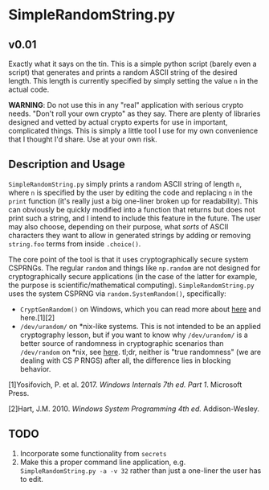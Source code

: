# SimpleRandomString.py

## v0.01

Exactly what it says on the tin. This is a simple python script (barely even a script) that generates and prints a random ASCII string of the desired length. This length is currently specified by simply setting the value `n` in the actual code.

__WARNING__: Do not use this in any "real" application with serious crypto needs. "Don't roll your own crypto" as they say. There are plenty of libraries designed and vetted by actual crypto experts for use in important, complicated things. This is simply a little tool I use for my own convenience that I thought I'd share. Use at your own risk.

## Description and Usage

`SimpleRandomString.py` simply prints a random ASCII string of length `n`, where `n` is specified by the user by editing the code and replacing `n` in the `print` function (it's really just a big one-liner broken up for readability). This can obviously be quickly modified into a function that returns but does not print such a string, and I intend to include this feature in the future. The user may also choose, depending on their purpose, what *sorts* of ASCII characters they want to allow in generated strings by adding or removing `string.foo` terms from inside `.choice()`.


The core point of the tool is that it uses cryptographically secure system CSPRNGs. The regular `random` and things like `np.random` are not designed for cryptographically secure applications (in the case of the latter for example, the purpose is scientific/mathematical computing). `SimpleRandomString.py` uses the system CSPRNG via `random.SystemRandom()`, specifically:

* `CryptGenRandom()` on Windows, which you can read more about [here](https://msdn.microsoft.com/en-us/library/windows/desktop/aa379942(v=vs.85).aspx) and here.[1][2]
* `/dev/urandom/` on *nix-like systems. This is not intended to be an applied cryptography lesson, but if you want to know why `/dev/urandom/` is a better source of randomness in cryptographic scenarios than `/dev/random` on *nix, see [here](https://www.2uo.de/myths-about-urandom/). tl;dr, neither is "true randomness" (we are dealing with CS *P* RNGS) after all, the difference lies in blocking behavior.

[1]Yosifovich, P. et al. 2017. *Windows Internals 7th ed. Part 1*. Microsoft Press.

[2]Hart, J.M. 2010. *Windows System Programming 4th ed.* Addison-Wesley.

## TODO

1. Incorporate some functionality from `secrets`
2. Make this a proper command line application, e.g. `SimpleRandomString.py -a -v 32` rather than just a one-liner the user has to edit.